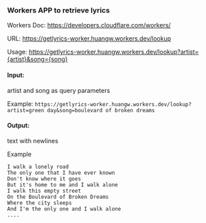 ### Workers APP to retrieve lyrics

Workers Doc: https://developers.cloudflare.com/workers/

URL: https://getlyrics-worker.huangw.workers.dev/lookup

Usage: https://getlyrics-worker.huangw.workers.dev/lookup?artist={artist}&song={song}

#### Input:

artist and song as query parameters

Example: `https://getlyrics-worker.huangw.workers.dev/lookup?artist=green day&song=boulevard of broken dreams`

#### Output:

text with newlines

Example
```
I walk a lonely road
The only one that I have ever known
Don't know where it goes
But it's home to me and I walk alone
I walk this empty street
On the Boulevard of Broken Dreams
Where the city sleeps
And I'm the only one and I walk alone
....
```
